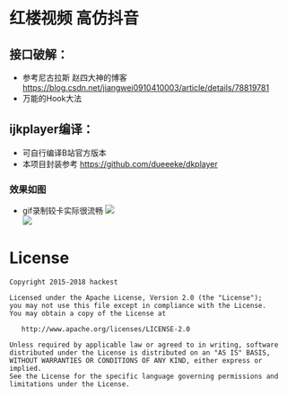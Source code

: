 # 红楼视频  高仿抖音

## 接口破解：

* 参考尼古拉斯 赵四大神的博客 https://blog.csdn.net/jiangwei0910410003/article/details/78819781
* 万能的Hook大法

## ijkplayer编译：
* 可自行编译B站官方版本
* 本项目封装参考 https://github.com/dueeeke/dkplayer

### 效果如图
* gif录制较卡实际很流畅
![](https://github.com/MIkeeJY/honglou/blob/master/img/screenshot.gif)  
![](https://github.com/MIkeeJY/honglou/blob/master/img/screenshot2.gif)  

# License
```
Copyright 2015-2018 hackest

Licensed under the Apache License, Version 2.0 (the "License");
you may not use this file except in compliance with the License.
You may obtain a copy of the License at

   http://www.apache.org/licenses/LICENSE-2.0

Unless required by applicable law or agreed to in writing, software
distributed under the License is distributed on an "AS IS" BASIS,
WITHOUT WARRANTIES OR CONDITIONS OF ANY KIND, either express or implied.
See the License for the specific language governing permissions and
limitations under the License.
```
